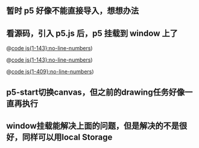 ## 暂时 p5 好像不能直接导入，想想办法

## 看源码，引入 p5.js 后，p5 挂载到 window 上了

<CodeGroup>

<CodeGroupItem title="demo.vue" active>

@[code js{1-143}:no-line-numbers](../.vuepress/components/demo.vue))

  </CodeGroupItem>

  <CodeGroupItem title="p5Start.vue">

@[code js{1-143}:no-line-numbers](../.vuepress/components/p5Start.vue))

  </CodeGroupItem>

  <CodeGroupItem title="p5Main.ts">

@[code js{1-409}:no-line-numbers](../.vuepress/common/p5Main.ts))

  </CodeGroupItem>

</CodeGroup>


## p5-start切换canvas，但之前的drawing任务好像一直再执行

## window挂载能解决上面的问题，但是解决的不是很好，同样可以用local Storage
